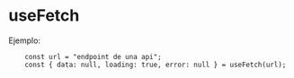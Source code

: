 # useFetch

Ejemplo:

```
    const url = "endpoint de una api";
    const { data: null, loading: true, error: null } = useFetch(url);
```